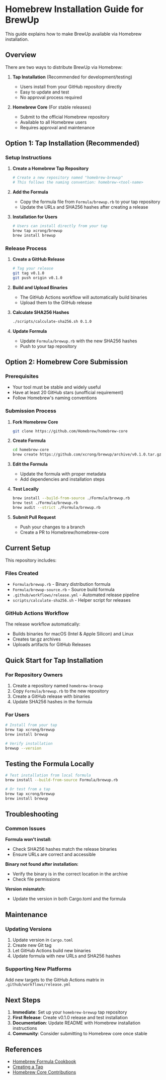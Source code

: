 # Homebrew Installation Guide for BrewUp

This guide explains how to make BrewUp available via Homebrew installation.

## Overview

There are two ways to distribute BrewUp via Homebrew:

1. **Tap Installation** (Recommended for development/testing)
   - Users install from your GitHub repository directly
   - Easy to update and test
   - No approval process required

2. **Homebrew Core** (For stable releases)
   - Submit to the official Homebrew repository
   - Available to all Homebrew users
   - Requires approval and maintenance

## Option 1: Tap Installation (Recommended)

### Setup Instructions

1. **Create a Homebrew Tap Repository**
   ```bash
   # Create a new repository named "homebrew-brewup"
   # This follows the naming convention: homebrew-<tool-name>
   ```

2. **Add the Formula**
   - Copy the formula file from `Formula/brewup.rb` to your tap repository
   - Update the URLs and SHA256 hashes after creating a release

3. **Installation for Users**
   ```bash
   # Users can install directly from your tap
   brew tap xcrong/brewup
   brew install brewup
   ```

### Release Process

1. **Create a GitHub Release**
   ```bash
   # Tag your release
   git tag v0.1.0
   git push origin v0.1.0
   ```

2. **Build and Upload Binaries**
   - The GitHub Actions workflow will automatically build binaries
   - Upload them to the GitHub release

3. **Calculate SHA256 Hashes**
   ```bash
   ./scripts/calculate-sha256.sh 0.1.0
   ```

4. **Update Formula**
   - Update `Formula/brewup.rb` with the new SHA256 hashes
   - Push to your tap repository

## Option 2: Homebrew Core Submission

### Prerequisites

- Your tool must be stable and widely useful
- Have at least 20 GitHub stars (unofficial requirement)
- Follow Homebrew's naming conventions

### Submission Process

1. **Fork Homebrew Core**
   ```bash
   git clone https://github.com/Homebrew/homebrew-core
   ```

2. **Create Formula**
   ```bash
   cd homebrew-core
   brew create https://github.com/xcrong/brewup/archive/v0.1.0.tar.gz
   ```

3. **Edit the Formula**
   - Update the formula with proper metadata
   - Add dependencies and installation steps

4. **Test Locally**
   ```bash
   brew install --build-from-source ./Formula/brewup.rb
   brew test ./Formula/brewup.rb
   brew audit --strict ./Formula/brewup.rb
   ```

5. **Submit Pull Request**
   - Push your changes to a branch
   - Create a PR to Homebrew/homebrew-core

## Current Setup

This repository includes:

### Files Created
- `Formula/brewup.rb` - Binary distribution formula
- `Formula/brewup-source.rb` - Source build formula
- `.github/workflows/release.yml` - Automated release pipeline
- `scripts/calculate-sha256.sh` - Helper script for releases

### GitHub Actions Workflow
The release workflow automatically:
- Builds binaries for macOS (Intel & Apple Silicon) and Linux
- Creates tar.gz archives
- Uploads artifacts for GitHub Releases

## Quick Start for Tap Installation

### For Repository Owners
1. Create a repository named `homebrew-brewup`
2. Copy `Formula/brewup.rb` to the new repository
3. Create a GitHub release with binaries
4. Update SHA256 hashes in the formula

### For Users
```bash
# Install from your tap
brew tap xcrong/brewup
brew install brewup

# Verify installation
brewup --version
```

## Testing the Formula Locally

```bash
# Test installation from local formula
brew install --build-from-source Formula/brewup.rb

# Or test from a tap
brew tap xcrong/brewup
brew install brewup
```

## Troubleshooting

### Common Issues

**Formula won't install:**
- Check SHA256 hashes match the release binaries
- Ensure URLs are correct and accessible

**Binary not found after installation:**
- Verify the binary is in the correct location in the archive
- Check file permissions

**Version mismatch:**
- Update the version in both Cargo.toml and the formula

## Maintenance

### Updating Versions
1. Update version in `Cargo.toml`
2. Create new Git tag
3. Let GitHub Actions build new binaries
4. Update formula with new URLs and SHA256 hashes

### Supporting New Platforms
Add new targets to the GitHub Actions matrix in `.github/workflows/release.yml`

## Next Steps

1. **Immediate**: Set up your `homebrew-brewup` tap repository
2. **First Release**: Create v0.1.0 release and test installation
3. **Documentation**: Update README with Homebrew installation instructions
4. **Community**: Consider submitting to Homebrew core once stable

## References

- [Homebrew Formula Cookbook](https://docs.brew.sh/Formula-Cookbook)
- [Creating a Tap](https://docs.brew.sh/How-to-Create-and-Maintain-a-Tap)
- [Homebrew Core Contributions](https://docs.brew.sh/How-To-Open-a-Homebrew-Pull-Request)